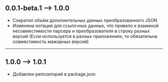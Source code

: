 ## 0.0.1-beta.1 --> 1.0.0

- Сократил объём дополнительных данных преобразованного JSON
- Изменена нотация для ссылочных данных, что привело к взаимной несовместимости парсера и преобразователя в строку разных версий (Если используется в разных приложениях, то обязательна совместимость мажорных версий)

---

## 1.0.0 --> 1.0.1

- Добавлен репозиторий в package.json
